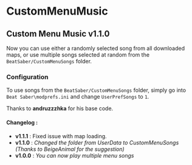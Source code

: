 # CustomMenuMusic

## Custom Menu Music v1.1.0
Now you can use either a randomly selected song from all downloaded maps, or use multiple songs selected at random from the `BeatSaber/CustomMenuSongs` folder.

### Configuration
To use songs from the `BeatSaber/CustomMenuSongs` folder, simply go into `Beat Saber\modprefs.ini` and change `UserPrefSongs` to `1`. 

Thanks to **andruzzzhka** for his base code.

#### Changelog :
- **v1.1.1** : Fixed issue with map loading.
- **v1.1.0** : *Changed the folder from UserData to CustomMenuSongs (Thanks to BeigeAnimal for the suggestion)*
- **v1.0.0** : *You can now play multiple menu songs*
